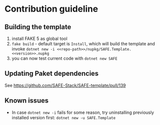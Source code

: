 # Contribution guideline

## Building the template

1. install FAKE 5 as global tool
1. `fake build` - default target is `Install`, which will build the template and invoke `dotnet new -i <<repo-path>>/nupkg/SAFE.Template.<<version>>.nupkg`
1. you can now test current code with `dotnet new SAFE`

## Updating Paket dependencies

See https://github.com/SAFE-Stack/SAFE-template/pull/139

## Known issues

* In case `dotnet new -i` fails for some reason, try uninstalling previously installed version first: `dotnet new -u SAFE.Template`
